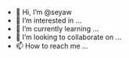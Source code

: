 - 👋 Hi, I’m @seyaw
- 👀 I’m interested in ...
- 🌱 I’m currently learning ...
- 💞️ I’m looking to collaborate on ...
- 📫 How to reach me ...

<!---
seyaw/seyaw is a ✨ special ✨ repository because its `README.md` (this file) appears on your GitHub profile.
You can click the Preview link to take a look at your changes.
--->
